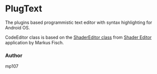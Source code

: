 # PlugText
The plugins based programmistic text editor with syntax highlighting for Android OS.

CodeEditor class is based on the [ShaderEditor class](https://github.com/markusfisch/ShaderEditor/blob/master/app/src/main/java/de/markusfisch/android/shadereditor/widget/ShaderEditor.java) from [Shader Editor](https://github.com/markusfisch/ShaderEditor) application by Markus Fisch.

### Author
mp107